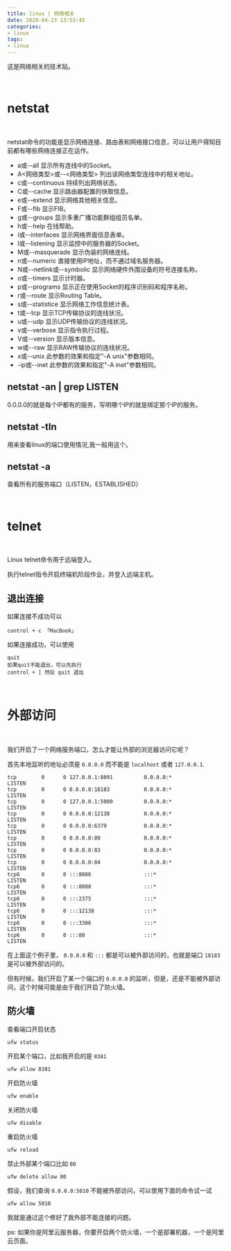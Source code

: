 ```yaml
---
title: linux | 网络相关
date: 2020-04-23 13:53:45
categories:
- linux
tags:
- linux
---
```

这是网络相关的技术贴。

<!-- more -->

<br/>

# netstat

<br/>

netstat命令的功能是显示网络连接、路由表和网络接口信息，可以让用户得知目前都有哪些网络连接正在运作。

- a或--all 显示所有连线中的Socket。
- A<网络类型>或--<网络类型> 列出该网络类型连线中的相关地址。
- c或--continuous 持续列出网络状态。
- C或--cache 显示路由器配置的快取信息。
- e或--extend 显示网络其他相关信息。
- F或--fib 显示FIB。
- g或--groups 显示多重广播功能群组组员名单。
- h或--help 在线帮助。
- i或--interfaces 显示网络界面信息表单。
- l或--listening 显示监控中的服务器的Socket。
- M或--masquerade 显示伪装的网络连线。
- n或--numeric 直接使用IP地址，而不通过域名服务器。
- N或--netlink或--symbolic 显示网络硬件外围设备的符号连接名称。
- o或--timers 显示计时器。
- p或--programs 显示正在使用Socket的程序识别码和程序名称。
- r或--route 显示Routing Table。
- s或--statistice 显示网络工作信息统计表。
- t或--tcp 显示TCP传输协议的连线状况。
- u或--udp 显示UDP传输协议的连线状况。
- v或--verbose 显示指令执行过程。
- V或--version 显示版本信息。
- w或--raw 显示RAW传输协议的连线状况。
- x或--unix 此参数的效果和指定"-A unix"参数相同。
- -ip或--inet 此参数的效果和指定"-A inet"参数相同。

## netstat -an | grep LISTEN

0.0.0.0的就是每个IP都有的服务，写明哪个IP的就是绑定那个IP的服务。

## netstat -tln

用来查看linux的端口使用情况,我一般用这个。

## netstat -a

查看所有的服务端口（LISTEN，ESTABLISHED）

<br/>

# telnet

<br/>

Linux telnet命令用于远端登入。

执行telnet指令开启终端机阶段作业，并登入远端主机。

## 退出连接

如果连接不成功可以

	control + c 「MacBook」

如果连接成功，可以使用

	quit
	如果quit不能退出，可以先执行
	control + ] 然后 quit 退出

<br/>

# 外部访问

<br/>

我们开启了一个网络服务端口，怎么才能让外部的浏览器访问它呢？

首先本地监听的地址必须是 `0.0.0.0` 而不能是 `localhost` 或者 `127.0.0.1`.

	tcp        0      0 127.0.0.1:8091          0.0.0.0:*               LISTEN     
	tcp        0      0 0.0.0.0:18183           0.0.0.0:*               LISTEN     
	tcp        0      0 127.0.0.1:5000          0.0.0.0:*               LISTEN     
	tcp        0      0 0.0.0.0:12138           0.0.0.0:*               LISTEN     
	tcp        0      0 0.0.0.0:6379            0.0.0.0:*               LISTEN     
	tcp        0      0 0.0.0.0:80              0.0.0.0:*               LISTEN     
	tcp        0      0 0.0.0.0:83              0.0.0.0:*               LISTEN     
	tcp        0      0 0.0.0.0:84              0.0.0.0:*               LISTEN     
	tcp6       0      0 :::8086                 :::*                    LISTEN     
	tcp6       0      0 :::8088                 :::*                    LISTEN     
	tcp6       0      0 :::2375                 :::*                    LISTEN     
	tcp6       0      0 :::12138                :::*                    LISTEN     
	tcp6       0      0 :::3306                 :::*                    LISTEN     
	tcp6       0      0 :::80                   :::*                    LISTEN

在上面这个例子里， `0.0.0.0` 和 `:::` 都是可以被外部访问的，也就是端口 `18183` 是可以被外部访问的。

但有时候，我们开启了某一个端口的 `0.0.0.0` 的监听，但是，还是不能被外部访问，这个时候可能是由于我们开启了防火墙。

## 防火墙

查看端口开启状态

	ufw status

开启某个端口，比如我开启的是 `8381`

	ufw allow 8381

开启防火墙

	ufw enable

关闭防火墙

	ufw disable

重启防火墙

	ufw reload

禁止外部某个端口比如 `80`

	ufw delete allow 80

假设，我们查询 `0.0.0.0:5010` 不能被外部访问，可以使用下面的命令试一试

	ufw allow 5010

我就是通过这个修好了我外部不能连接的问题。

ps: 如果你是阿里云服务器，你要开启两个防火墙，一个是部署机器，一个是阿里云页面。